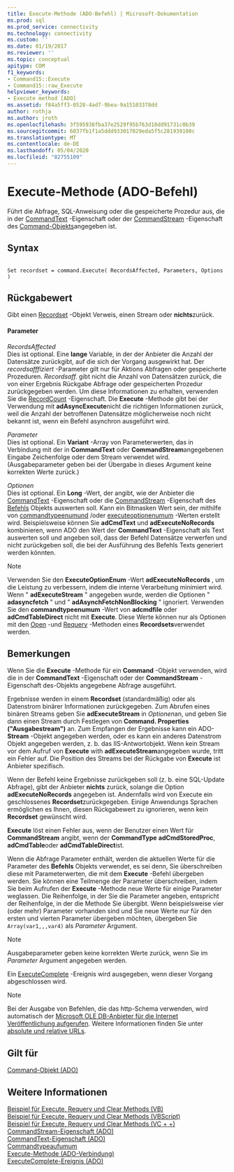 ```yaml
---
title: Execute-Methode (ADO-Befehl) | Microsoft-Dokumentation
ms.prod: sql
ms.prod_service: connectivity
ms.technology: connectivity
ms.custom: ''
ms.date: 01/19/2017
ms.reviewer: ''
ms.topic: conceptual
apitype: COM
f1_keywords:
- Command15::Execute
- Command15::raw_Execute
helpviewer_keywords:
- Execute method [ADO]
ms.assetid: f84a5ff3-0528-4ad7-9bea-9a15103378dd
author: rothja
ms.author: jroth
ms.openlocfilehash: 3f595938fba37e2529f95b763d18dd91731c0b39
ms.sourcegitcommit: 6037fb1f1a5ddd933017029eda5f5c281939100c
ms.translationtype: MT
ms.contentlocale: de-DE
ms.lasthandoff: 05/04/2020
ms.locfileid: "82755109"
---
```

# <a name="execute-method-ado-command"></a>Execute-Methode (ADO-Befehl)
Führt die Abfrage, SQL-Anweisung oder die gespeicherte Prozedur aus, die in der [CommandText](../../../ado/reference/ado-api/commandtext-property-ado.md) -Eigenschaft oder der [CommandStream](../../../ado/reference/ado-api/commandstream-property-ado.md) -Eigenschaft des [Command-Objekts](../../../ado/reference/ado-api/command-object-ado.md)angegeben ist.  
  
## <a name="syntax"></a>Syntax  
  
```  
  
Set recordset = command.Execute( RecordsAffected, Parameters, Options )  
```  
  
## <a name="return-value"></a>Rückgabewert  
 Gibt einen [Recordset](../../../ado/reference/ado-api/recordset-object-ado.md) -Objekt Verweis, einen Stream oder **nichts**zurück.  
  
#### <a name="parameters"></a>Parameter  
 *RecordsAffected*  
 Dies ist optional. Eine **lange** Variable, in der der Anbieter die Anzahl der Datensätze zurückgibt, auf die sich der Vorgang ausgewirkt hat. Der *recordsafffiziert* -Parameter gilt nur für Aktions Abfragen oder gespeicherte Prozeduren. *Recordsaff.* gibt nicht die Anzahl von Datensätzen zurück, die von einer Ergebnis Rückgabe Abfrage oder gespeicherten Prozedur zurückgegeben werden. Um diese Informationen zu erhalten, verwenden Sie die [RecordCount](../../../ado/reference/ado-api/recordcount-property-ado.md) -Eigenschaft. Die **Execute** -Methode gibt bei der Verwendung mit **adAsyncExecute**nicht die richtigen Informationen zurück, weil die Anzahl der betroffenen Datensätze möglicherweise noch nicht bekannt ist, wenn ein Befehl asynchron ausgeführt wird.  
  
 *Parameter*  
 Dies ist optional. Ein **Variant** -Array von Parameterwerten, das in Verbindung mit der in **CommandText** oder **CommandStream**angegebenen Eingabe Zeichenfolge oder dem Stream verwendet wird. (Ausgabeparameter geben bei der Übergabe in dieses Argument keine korrekten Werte zurück.)  
  
 *Optionen*  
 Dies ist optional. Ein **Long** -Wert, der angibt, wie der Anbieter die [CommandText](../../../ado/reference/ado-api/commandtext-property-ado.md) -Eigenschaft oder die [CommandStream](../../../ado/reference/ado-api/commandstream-property-ado.md) -Eigenschaft des [Befehls](../../../ado/reference/ado-api/command-object-ado.md) Objekts auswerten soll. Kann ein Bitmasken Wert sein, der mithilfe von [commandtypeenumund](../../../ado/reference/ado-api/commandtypeenum.md) /oder [executeoptionenumum](../../../ado/reference/ado-api/executeoptionenum.md) -Werten erstellt wird. Beispielsweise können Sie **adCmdText** und **adExecuteNoRecords** kombinieren, wenn ADO den Wert der **CommandText** -Eigenschaft als Text auswerten soll und angeben soll, dass der Befehl Datensätze verwerfen und nicht zurückgeben soll, die bei der Ausführung des Befehls Texts generiert werden könnten.  
  
> [!NOTE]
>  Verwenden Sie den **ExecuteOptionEnum** -Wert **adExecuteNoRecords** , um die Leistung zu verbessern, indem die interne Verarbeitung minimiert wird. Wenn " **adExecuteStream** " angegeben wurde, werden die Optionen " **adasyncfetch** " und " **adAsynchFetchNonBlocking** " ignoriert. Verwenden Sie den **commandtypeenumum** -Wert von **adcmdfile** oder **adCmdTableDirect** nicht mit **Execute**. Diese Werte können nur als Optionen mit den [Open](../../../ado/reference/ado-api/open-method-ado-recordset.md) -und [Requery](../../../ado/reference/ado-api/requery-method.md) -Methoden eines **Recordsets**verwendet werden.  
  
## <a name="remarks"></a>Bemerkungen  
 Wenn Sie die **Execute** -Methode für ein **Command** -Objekt verwenden, wird die in der **CommandText** -Eigenschaft oder der **CommandStream** -Eigenschaft des-Objekts angegebene Abfrage ausgeführt.  
  
 Ergebnisse werden in einem **Recordset** (standardmäßig) oder als Datenstrom binärer Informationen zurückgegeben. Zum Abrufen eines binären Streams geben Sie **adExecuteStream** in *Optionen*an, und geben Sie dann einen Stream durch Festlegen von **Command. Properties ("Ausgabestream")** an. Zum Empfangen der Ergebnisse kann ein ADO- **Stream** -Objekt angegeben werden, oder es kann ein anderes Datenstrom Objekt angegeben werden, z. b. das IIS-Antwortobjekt. Wenn kein Stream vor dem Aufruf von **Execute** with **adExecuteStream**angegeben wurde, tritt ein Fehler auf. Die Position des Streams bei der Rückgabe von **Execute** ist Anbieter spezifisch.  
  
 Wenn der Befehl keine Ergebnisse zurückgeben soll (z. b. eine SQL-Update Abfrage), gibt der Anbieter **nichts** zurück, solange die Option **adExecuteNoRecords** angegeben ist. Andernfalls wird von Execute ein geschlossenes **Recordset**zurückgegeben. Einige Anwendungs Sprachen ermöglichen es Ihnen, diesen Rückgabewert zu ignorieren, wenn kein **Recordset** gewünscht wird.  
  
 **Execute** löst einen Fehler aus, wenn der Benutzer einen Wert für **CommandStream** angibt, wenn der **CommandType** **adCmdStoredProc**, **adCmdTable**oder **adCmdTableDirect**ist.  
  
 Wenn die Abfrage Parameter enthält, werden die aktuellen Werte für die Parameter des **Befehls** Objekts verwendet, es sei denn, Sie überschreiben diese mit Parameterwerten, die mit dem **Execute** -Befehl übergeben werden. Sie können eine Teilmenge der Parameter überschreiben, indem Sie beim Aufrufen der **Execute** -Methode neue Werte für einige Parameter weglassen. Die Reihenfolge, in der Sie die Parameter angeben, entspricht der Reihenfolge, in der die Methode Sie übergibt. Wenn beispielsweise vier (oder mehr) Parameter vorhanden sind und Sie neue Werte nur für den ersten und vierten Parameter übergeben möchten, übergeben Sie `Array(var1,,,var4)` als *Parameter* Argument.  
  
> [!NOTE]
>  Ausgabeparameter geben keine korrekten Werte zurück, wenn Sie im *Parameter* Argument angegeben werden.  
  
 Ein [ExecuteComplete](../../../ado/reference/ado-api/executecomplete-event-ado.md) -Ereignis wird ausgegeben, wenn dieser Vorgang abgeschlossen wird.  
  
> [!NOTE]
>  Bei der Ausgabe von Befehlen, die das http-Schema verwenden, wird automatisch der [Microsoft OLE DB-Anbieter für die Internet Veröffentlichung aufgerufen](../../../ado/guide/appendixes/microsoft-ole-db-provider-for-internet-publishing.md). Weitere Informationen finden Sie unter [absolute und relative URLs](../../../ado/guide/data/absolute-and-relative-urls.md).  
  
## <a name="applies-to"></a>Gilt für  
 [Command-Objekt (ADO)](../../../ado/reference/ado-api/command-object-ado.md)  
  
## <a name="see-also"></a>Weitere Informationen  
 [Beispiel für Execute, Requery und Clear Methods (VB)](../../../ado/reference/ado-api/execute-requery-and-clear-methods-example-vb.md)   
 [Beispiel für Execute, Requery und Clear Methods (VBScript)](../../../ado/reference/ado-api/execute-requery-and-clear-methods-example-vbscript.md)   
 [Beispiel für Execute, Requery und Clear Methods (VC + +)](../../../ado/reference/ado-api/execute-requery-and-clear-methods-example-vc.md)   
 [CommandStream-Eigenschaft (ADO)](../../../ado/reference/ado-api/commandstream-property-ado.md)   
 [CommandText-Eigenschaft (ADO)](../../../ado/reference/ado-api/commandtext-property-ado.md)   
 [Commandtypeaufumum](../../../ado/reference/ado-api/commandtypeenum.md)   
 [Execute-Methode (ADO-Verbindung)](../../../ado/reference/ado-api/execute-method-ado-connection.md)   
 [ExecuteComplete-Ereignis (ADO)](../../../ado/reference/ado-api/executecomplete-event-ado.md)

